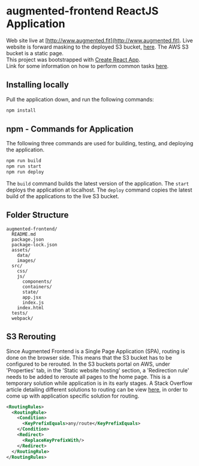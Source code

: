 # augmented-frontend ReactJS Application #
Web site live at [http://www.augmented.fit](http://www.augmented.fit). Live website is forward masking to the deployed S3 bucket, [here](http://augmented-frontend.s3-website-us-east-1.amazonaws.com). The AWS S3 bucket is a static page. <br/>
This project was bootstrapped with [Create React App](https://github.com/facebookincubator/create-react-app). <br/> 
Link for some information on how to perform common tasks [here](https://github.com/facebookincubator/create-react-app/blob/master/packages/react-scripts/template/README.md).

## Installing locally ##
Pull the application down, and run the following commands:

```javascript
npm install
```

## npm - Commands for Application ##
The following three commands are used for building, testing, and deploying the application.

```javascript
npm run build
npm run start
npm run deploy
```

The ```build``` command builds the latest version of the application. The ```start``` deploys the application at localhost. The ```deploy``` command copies the latest build of the applications to the live S3 bucket.

## Folder Structure ##
```
augmented-frontend/
  README.md
  package.json
  package-lock.json
  assets/
    data/
    images/
  src/
    css/
    js/
      components/
      containers/
      state/
      app.jsx
      index.js
    index.html
  tests/
  webpack/
```

## S3 Rerouting ##
Since Augmented Frontend is a Single Page Application (SPA), routing is done on the browser side. This means that the S3 bucket has to be configured to be rerouted. In the S3 buckets portal on AWS, under 'Properties' tab, in the 'Static website hosting' section, a 'Redirection rule' needs to be added to reroute all pages to the home page. This is a temporary solution while application is in its early stages. A Stack Overflow article detailing different solutions to routing can be view [here](https://stackoverflow.com/questions/27928372/react-router-urls-dont-work-when-refreshing-or-writting-manually), in order to come up with application specific solution for routing.

```xml
<RoutingRules>
  <RoutingRule>
    <Condition>
      <KeyPrefixEquals>any/route</KeyPrefixEquals>
    </Condition>
    <Redirect>
      <ReplaceKeyPrefixWith/>
    </Redirect>
  </RoutingRule>
</RoutingRules>
```
